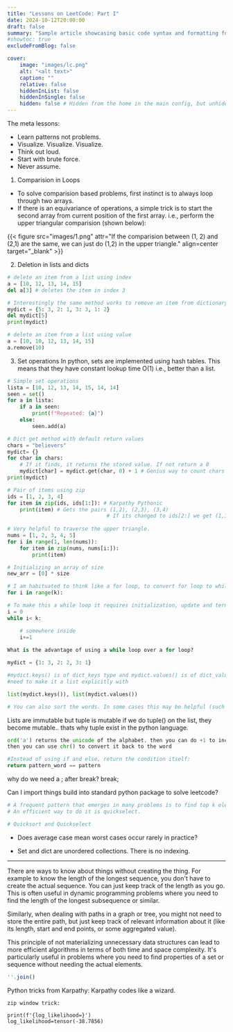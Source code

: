 ```yaml
---
title: "Lessons on LeetCode: Part I"
date: 2024-10-12T20:00:00
draft: false
summary: "Sample article showcasing basic code syntax and formatting for HTML elements."
#showtoc: true
excludeFromBlog: false

cover:
    image: "images/lc.png"
    alt: "<alt text>"
    caption: "" 
    relative: false 
    hiddenInList: false
    hiddenInSingle: false
    hidden: false # Hidden from the home in the main config, but unhide here.
---
```


The meta lessons: 
- Learn patterns not problems.
- Visualize. Visualize. Visualize.
- Think out loud.
- Start with brute force.
- Never assume.

1. Comparision in Loops

- To solve comparision based problems, first instinct is to always loop through two arrays. 
- If there is an equivariance of operations, a simple trick is to start the second array from current position of the first array. i.e., perform the upper triangular comparision (shown below):

{{< figure src="images/1.png" attr="If the comparision between (1, 2) and (2,1) are the same, we can just do (1,2) in the upper triangle." align=center target="_blank" >}}


2. Deletion in lists and dicts

```python {linenos=inline}
# delete an item from a list using index
a = [10, 12, 13, 14, 15]
del a[3] # deletes the item in index 3

# Interestingly the same method works to remove an item from dictionary based on key
mydict = {5: 3, 2: 1, 3: 3, 1: 2}
del mydict[5]
print(mydict)

# delete an item from a list using value
a = [10, 10, 12, 13, 14, 15]
a.remove(10)
```

3. Set operations
In python, sets are implemented using hash tables. This means that they have constant lookup time O(1) i.e., better than a list.

```python {linenos=inline}
# Simple set operations
lista = [10, 12, 13, 14, 15, 14, 14]
seen = set()
for a in lista:
    if a in seen:
        print(f"Repeated: {a}")
    else: 
        seen.add(a)
```

```python {linenos=inline}  
# Dict get method with default return values
chars = "believers"
mydict= {}
for char in chars: 
	# If it finds, it returns the stored value. If not return a 0
	mydict[char] = mydict.get(char, 0) + 1 # Genius way to count chars in a string
print(mydict)
```

```python {linenos=inline}
# Pair of items using zip
ids = [1, 2, 3, 4]
for item in zip(ids, ids[1:]): # Karpathy Pythonic
    print(item) # Gets the pairs (1,2), (2,3), (3,4)
								# If its changed to ids[2:] we get (1,3), (2,4)
								
# Very helpful to traverse the upper triangle.
nums = [1, 2, 3, 4, 5]
for i in range(1, len(nums)):
    for item in zip(nums, nums[i:]):
        print(item)
```

```python {linenos=inline}
# Initializing an array of size
new_arr = [0] * size
```

```python {linenos=inline}
# I am habituated to think like a for loop, to convert for loop to while loop
for i in range(k): 

# To make this a while loop it requires initialization, update and termination
i = 0 
while i< k: 

	# somewhere inside  
	i+=1
	
What is the advantage of using a while loop over a for loop?
```
  
```python 
mydict = {1: 3, 2: 2, 3: 1}

#mydict.keys() is of dict_keys type and mydict.values() is of dict_values type
#need to make it a list explicitly with 

list(mydict.keys()), list(mydict.values())
```


```python
# You can also sort the words. In some cases this may be helpful (such as checking equality)

```

Lists are immutable but tuple is mutable if we do tuple() on the list, they become mutable.. thats why tuple exist in the python language.

```python
ord('a') returns the unicode of the alphabet. then you can do +1 to increment it.
then you can use chr() to convert it back to the word
```

```python
#Instead of using if and else, return the condition itself:  
return pattern_word == pattern
```

why do we need a ; after break? break;


Can I import things build into standard python package to solve leetcode?

```python
# A frequent pattern that emerges in many problems is to find top k elements. 
# An efficient way to do it is quickselect. 

```

```python
# Quicksort and Quickselect
```

- Does average case mean worst cases occur rarely in practice?

- Set and dict are unordered collections. There is no indexing.

---

There are ways to know about things without creating the thing. For example to know the length of the longest sequence, you don't have to create the actual sequence. You can just keep track of the length as you go. This is often useful in dynamic programming problems where you need to find the length of the longest subsequence or similar.

Similarly, when dealing with paths in a graph or tree, you might not need to store the entire path, but just keep track of relevant information about it (like its length, start and end points, or some aggregated value).

This principle of not materializing unnecessary data structures can lead to more efficient algorithms in terms of both time and space complexity. It's particularly useful in problems where you need to find properties of a set or sequence without needing the actual elements.


```jsx
''.join()
```

Python tricks from Karpathy:
Karpathy codes like a wizard. 

```
zip window trick:
```

```
print(f'{log_likelihood=}')
log_likelihood=tensor(-38.7856)
```



